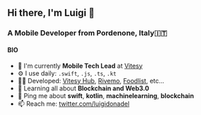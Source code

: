 ## Hi there, I'm Luigi 👋

### A Mobile Developer from Pordenone, Italy🇮🇹

#### BIO

- 🏢 I'm currently **Mobile Tech Lead** at [Vitesy](https://vitesy.com)
- ⚙️ I use daily: `.swift`, `.js`, `.ts`, `.kt`
- 🧑‍💻 Developed: [Vitesy Hub](https://apps.apple.com/it/app/vitesy-hub/id1459078334), [Rivemo](https://play.google.com/store/apps/details?id=it.wedigital.rivemo&hl=it&gl=US), [Foodlist](https://apps.apple.com/us/app/foodlist/id1407984350), etc…
- 🌱 Learning all about **Blockchain and Web3.0**
- 💬 Ping me about **swift**, **kotlin**, **machinelearning**, **blockchain**
- 📫 Reach me: [twitter.com/luigidonadel](https://twitter.com/luigidonadel)
